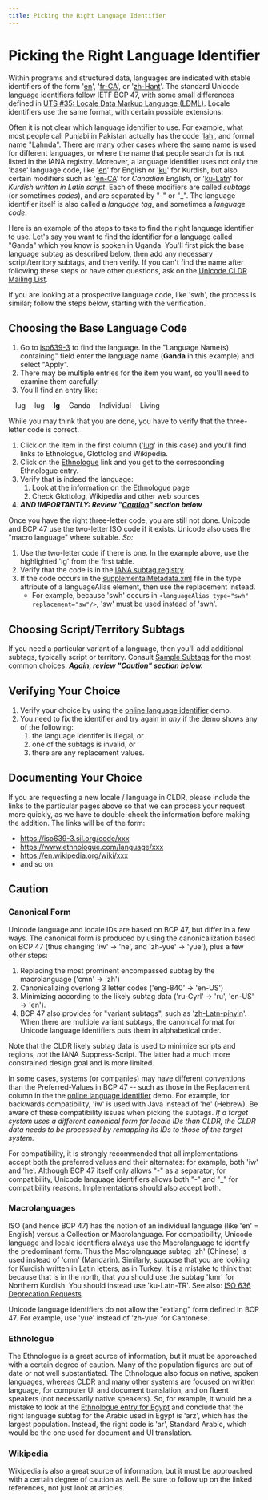 ```yaml
---
title: Picking the Right Language Identifier
---
```


# Picking the Right Language Identifier

Within programs and structured data, languages are indicated with stable identifiers of the form '[en](http://unicode.org/cldr/utility/languageid.jsp?a=en)', '[fr\-CA](http://unicode.org/cldr/utility/languageid.jsp?a=fr-CA)', or '[zh\-Hant](http://unicode.org/cldr/utility/languageid.jsp?a=zh-Hant&l=en)'. The standard Unicode language identifiers follow IETF BCP 47, with some small differences defined in [UTS \#35: Locale Data Markup Language (LDML)](http://www.unicode.org/reports/tr35/). Locale identifiers use the same format, with certain possible extensions.

Often it is not clear which language identifier to use. For example, what most people call Punjabi in Pakistan actually has the code '[lah](http://unicode.org/cldr/utility/languageid.jsp?a=lah)', and formal name "Lahnda". There are many other cases where the same name is used for different languages, or where the name that people search for is not listed in the IANA registry. Moreover, a language identifier uses not only the 'base' language code, like '[en](http://unicode.org/cldr/utility/languageid.jsp?a=en)' for English or '[ku](http://unicode.org/cldr/utility/languageid.jsp?a=ku)' for Kurdish, but also certain modifiers such as '[en\-CA](http://unicode.org/cldr/utility/languageid.jsp?a=en-CA)' for *Canadian English*, or '[ku\-Latn](http://ku-Latn)' for *Kurdish written in Latin script*. Each of these modifiers are called *subtags* (or sometimes *codes*), and are separated by "\-" or "\_". The language identifier itself is also called a *language tag*, and sometimes a *language code*.

Here is an example of the steps to take to find the right language identifier to use. Let's say you want to find the identifier for a language called "Ganda" which you know is spoken in Uganda. You'll first pick the base language subtag as described below, then add any necessary script/territory subtags, and then verify. If you can't find the name after following these steps or have other questions, ask on the [Unicode CLDR Mailing List](http://www.unicode.org/consortium/distlist.html#cldr_list).

If you are looking at a prospective language code, like 'swh', the process is similar; follow the steps below, starting with the verification.

## Choosing the Base Language Code

1. Go to [iso639\-3](https://iso639-3.sil.org/code_tables/639/data) to find the language. In the "Language Name(s) containing" field enter the language name (**Ganda** in this example) and select "Apply".
2. There may be multiple entries for the item you want, so you'll need to examine them carefully.
3. You'll find an entry like:

&emsp;lug&emsp; lug&emsp; **lg**&emsp; Ganda&emsp; Individual&emsp; Living

While you may think that you are done, you have to verify that the three\-letter code is correct.

1. Click on the item in the first column ('[lug](https://iso639-3.sil.org/code/lug)' in this case) and you'll find links to Ethnologue, Glottolog and Wikipedia.
2. Click on the [Ethnologue](http://www.ethnologue.com/language/lug) link and you get to the corresponding Ethnologue entry.
3. Verify that is indeed the language:
	1. Look at the information on the Ethnologue page
	2. Check Glottolog, Wikipedia and other web sources
4. ***AND IMPORTANTLY: Review "[Caution](#caution)" section below***

Once you have the right three\-letter code, you are still not done. Unicode and BCP 47 use the two\-letter ISO code if it exists. Unicode also uses the "macro language" where suitable. *So:*


1. Use the two\-letter code if there is one. In the example above, use the highlighted 'lg' from the first table.
2. Verify that the code is in the [IANA subtag registry](http://www.iana.org/assignments/language-subtag-registry)
3. If the code occurs in the [supplementalMetadata.xml](http://github.com/unicode-org/cldr/blob/main/common/supplemental/supplementalMetadata.xml) file in the type attribute of a languageAlias element, then use the replacement instead.
	- For example, because 'swh' occurs in `<languageAlias type="swh" replacement="sw"/>`, 'sw' must be used instead of 'swh'.


## Choosing Script/Territory Subtags

If you need a particular variant of a language, then you'll add additional subtags, typically script or territory. Consult [Sample Subtags](http://unicode.org/cldr/utility/sample_subtags.html) for the most common choices. ***Again, review "[Caution](#caution)" section below.***

## Verifying Your Choice

1. Verify your choice by using the [online language identifier](http://unicode.org/cldr/utility/languageid.jsp) demo.
2. You need to fix the identifier and try again in *any* if the demo shows any of the following:
	1. the language identifer is illegal, or
	2. one of the subtags is invalid, or
	3. there are any replacement values.

## Documenting Your Choice

If you are requesting a new locale / language in CLDR, please include the links to the particular pages above so that we can process your request more quickly, as we have to double-check the information before making the addition. The links will be of the form:


- https://iso639-3.sil.org/code/xxx
- https://www.ethnologue.com/language/xxx
- https://en.wikipedia.org/wiki/xxx
- and so on

## Caution

### Canonical Form

Unicode language and locale IDs are based on BCP 47, but differ in a few ways. The canonical form is produced by using the canonicalization based on BCP 47 (thus changing 'iw' → 'he', and 'zh\-yue' → 'yue'), plus a few other steps:

1. Replacing the most prominent encompassed subtag by the macrolanguage ('cmn' → 'zh')
2. Canonicalizing overlong 3 letter codes ('eng\-840' → 'en\-US')
3. Minimizing according to the likely subtag data ('ru\-Cyrl' → 'ru', 'en\-US' → 'en').
4. BCP 47 also provides for "variant subtags", such as '[zh\-Latn\-pinyin](http://unicode.org/cldr/utility/languageid.jsp?a=zh-Latn-pinyin)'. When there are multiple variant subtags, the canonical format for Unicode language identifiers puts them in alphabetical order.

Note that the CLDR likely subtag data is used to minimize scripts and regions, *not* the IANA Suppress\-Script. The latter had a much more constrained design goal and is more limited.


In some cases, systems (or companies) may have different conventions than the Preferred\-Values in BCP 47 \-\- such as those in the Replacement column in the the [online language identifier](http://unicode.org/cldr/utility/languageid.jsp) demo. For example, for backwards compatibility, 'iw' is used with Java instead of 'he' (Hebrew). Be aware of these compatibility issues when picking the subtags. *If a target system uses a different canonical form for locale IDs than CLDR, the CLDR data needs to be processed by remapping its IDs to those of the target system.*

For compatibility, it is strongly recommended that all implementations accept both the preferred values and their alternates: for example, both 'iw' and 'he'. Although BCP 47 itself only allows "\-" as a separator; for compatibility, Unicode language identifiers allows both "\-" and "\_" for compatibility reasons. Implementations should also accept both.

### Macrolanguages

ISO (and hence BCP 47\) has the notion of an individual language (like 'en' \= English) versus a Collection or Macrolanguage. For compatibility, Unicode language and locale identifiers always use the Macrolanguage to identify the predominant form. Thus the Macrolanguage subtag 'zh' (Chinese) is used instead of 'cmn' (Mandarin). Similarly, suppose that you are looking for Kurdish written in Latin letters, as in Turkey. It is a mistake to think that because that is in the north, that you should use the subtag 'kmr' for Northern Kurdish. You should instead use 'ku\-Latn\-TR'. See also: [ISO 636 Deprecation Requests](/development/development-process/design-proposals/iso-636-deprecation-requests-draft).

Unicode language identifiers do not allow the "extlang" form defined in BCP 47\. For example, use 'yue' instead of 'zh\-yue' for Cantonese.

### Ethnologue

The Ethnologue is a great source of information, but it must be approached with a certain degree of caution. Many of the population figures are out of date or not well substantiated. The Ethnologue also focus on native, spoken languages, whereas CLDR and many other systems are focused on written language, for computer UI and document translation, and on fluent speakers (not necessarily native speakers). So, for example, it would be a mistake to look at the [Ethnologue entry for Egypt](https://www.ethnologue.com/country/EG/) and conclude that the right language subtag for the Arabic used in Egypt is 'arz', which has the largest population. Instead, the right code is 'ar', Standard Arabic, which would be the one used for document and UI translation.


### Wikipedia

Wikipedia is also a great source of information, but it must be approached with a certain degree of caution as well. Be sure to follow up on the linked references, not just look at articles.






